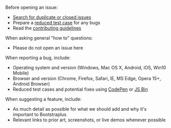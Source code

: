 Before opening an issue:

- [Search for duplicate or closed issues](https://github.com/coreDeiv/bootstraplus/issues)
- Prepare a [reduced test case](https://css-tricks.com/reduced-test-cases/) for any bugs
- Read the [contributing guidelines](https://github.com/coreDeiv/bootstraplus/CONTRIBUTING.md)

When asking general "how to" questions:

- Please do not open an issue here

When reporting a bug, include:

- Operating system and version (Windows, Mac OS X, Android, iOS, Win10 Mobile)
- Browser and version (Chrome, Firefox, Safari, IE, MS Edge, Opera 15+, Android Browser)
- Reduced test cases and potential fixes using [CodePen](https://codepen.io/) or [JS Bin](https://jsbin.com/)

When suggesting a feature, include:

- As much detail as possible for what we should add and why it's important to Bootstraplus
- Relevant links to prior art, screenshots, or live demos whenever possible